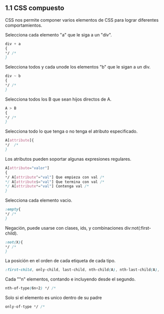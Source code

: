 ## 1.1 CSS compuesto

CSS nos permite componer varios elementos de CSS para lograr diferentes
comportamientos.

Selecciona cada elemento "a" que le siga a un "div".

``` css
div + a 
{
*/ /*
}
```

Selecciona todos y cada unode los elementos "b" que le sigan a un div.

``` css
div ~ b 
{
*/ /*
}
```

Selecciona todos los B que sean hijos directos de A.

``` css
A > B
{
*/ /*
}
```

Selecciona todo lo que tenga o no tenga el atributo especificado.

``` css
A[attribute]{
*/  /*
}
```

Los atributos pueden soportar algunas expresiones regulares.

``` css
A[attribute="valor"]
{
*/ A[attribute^="val"] Que empieza con val /*
*/ A[attribute$="val"] Que termina con val /*
*/ A[attribute*="val"] Contenga val /*
}
```

Selecciona cada elemento vacio.

``` css
:empty{
*/ /*
}
```

Negación, puede usarse con clases, ids, y combinaciones
div:not(:first-child).

``` css
:not(X){
*/ /*
}
```

La posición en el orden de cada etiqueta de cada tipo.

``` css
:first-child, only-child, last-child, nth-child(A), nth-last-child(A), first-of-type, nth-of-type(A), last-of-type
```

Cada ""n" elementos, contando e incluyendo desde el segundo.

``` css
nth-of-type(6n+2) */ /*
```

Solo si el elemento es unico dentro de su padre

``` css
only-of-type */ /*
```


